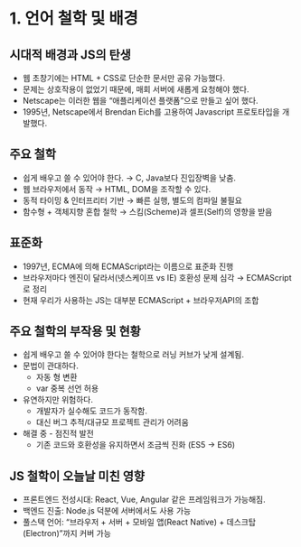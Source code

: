 # 1. 언어 철학 및 배경

## 시대적 배경과 JS의 탄생

- 웹 초창기에는 HTML + CSS로 단순한 문서만 공유 가능했다.
- 문제는 상호작용이 없었기 때문에, 매회 서버에 새롭게 요청해야 했다.
- Netscape는 이러한 웹을 “애플리케이션 플랫폼”으로 만들고 싶어 했다.
- 1995년, Netscape에서 Brendan Eich를 고용하여 Javascript 프로토타입을 개발했다.

## 주요 철학

- 쉽게 배우고 쓸 수 있어야 한다. → C, Java보다 진입장벽을 낮춤.
- 웹 브라우저에서 동작 → HTML, DOM을 조작할 수 있다.
- 동적 타이밍 & 인터프리터 기반 → 빠른 실행, 별도의 컴파일 불필요
- 함수형 + 객체지향 혼합 철학 → 스킴(Scheme)과 셀프(Self)의 영향을 받음

## 표준화

- 1997년, ECMA에 의해 ECMAScript라는 이름으로 표준화 진행
- 브라우저마다 엔진이 달라서(넷스케이프 vs IE) 호환성 문제 심각 → ECMAScript로 정리
- 현재 우리가 사용하는 JS는 대부분 ECMAScript + 브라우저API의 조합

## 주요 철학의 부작용 및 현황

- 쉽게 배우고 쓸 수 있어야 한다는 철학으로 러닝 커브가 낮게 설계됨.
- 문법이 관대하다.
  - 자동 형 변환
  - var 중복 선언 허용
- 유연하지만 위험하다.
  - 개발자가 실수해도 코드가 동작함.
  - 대신 버그 추적/대규모 프로젝트 관리가 어려움
- 해결 중 - 점진적 발전
  - 기존 코드와 호환성을 유지하면서 조금씩 진화 (ES5 → ES6)

## JS 철학이 오늘날 미친 영향

- 프론트엔드 전성시대: React, Vue, Angular 같은 프레임워크가 가능해짐.
- 백엔드 진출: Node.js 덕분에 서버에서도 사용 가능
- 풀스택 언어: “브라우저 + 서버 + 모바일 앱(React Native) + 데스크탑(Electron)”까지 커버 가능
